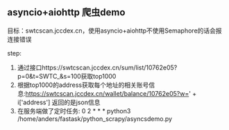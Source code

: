 asyncio+aiohttp 爬虫demo
---
目标：swtcscan.jccdex.cn，使用asyncio+aiohttp不使用Semaphore的话会报连接错误

step:
1. 通过接口https://swtcscan.jccdex.cn/sum/list/10762e05?p=0&t=SWTC_&s=100获取top1000
2. 根据top1000的address获取每个地址的相关账号信息:https://swtcscan.jccdex.cn/wallet/balance/10762e05?w=' + i['address'] 返回的是json信息
3. 在服务端做了定时任务: 0 2 * * * python3 /home/anders/fastask/python_scrapy/asyncsdemo.py